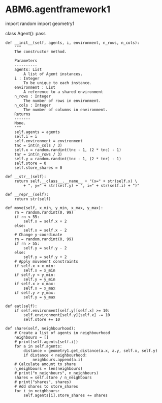 # ABM6.agentframework1
import random
import geometry1

class Agent():
    pass

    def __init__(self, agents, i, environment, n_rows, n_cols):
        """
        The constructor method.

        Parameters
        ----------
        agents: List
            A list of Agent instances.
        i : Integer
            To be unique to each instance.
        environment : List
            A reference to a shared environment
        n_rows : Integer
            The number of rows in environment.
        n_cols : Integer
            The number of columns in environment.
        Returns
        -------
        None.
        """
        self.agents = agents
        self.i = i
        self.environment = environment
        tnc = int(n_cols / 3)
        self.x = random.randint(tnc - 1, (2 * tnc) - 1)
        tnr = int(n_rows / 3)
        self.y = random.randint(tnc - 1, (2 * tnr) - 1)
        self.store = 0
        self.store_shares = 0
    
    def __str__(self):
        return self.__class__.__name__ + "(x=" + str(self.x) \
            + ", y=" + str(self.y) + ", i=" + str(self.i) + ")"
    
    def __repr__(self):
        return str(self)
    
    def move(self, x_min, y_min, x_max, y_max):
        rn = random.randint(0, 99)
        if rn < 55:
            self.x = self.x + 2
        else:
            self.x = self.x - 2
        # Change y-coordinate
        rn = random.randint(0, 99)
        if rn > 55:
            self.y = self.y - 2
        else:
            self.y = self.y + 2
        # Apply movement constraints
        if self.x < x_min:
            self.x = x_min
        if self.y < y_min:
            self.y = y_min
        if self.x > x_max:
            self.x = x_max
        if self.y > y_max:
            self.y = y_max
    
    def eat(self):
        if self.environment[self.y][self.x] >= 10:
            self.environment[self.y][self.x] -= 10
            self.store += 10
    
    def share(self, neighbourhood):
        # Create a list of agents in neighbourhood
        neighbours = []
        # print(self.agents[self.i])
        for a in self.agents:
            distance = geometry1.get_distance(a.x, a.y, self.x, self.y)
            if distance < neighbourhood:
                neighbours.append(a.i)
        # Calculate amount to share
        n_neighbours = len(neighbours)
        # print("n_neighbours", n_neighbours)
        shares = self.store / n_neighbours
        # print("shares", shares)
        # Add shares to store_shares
        for i in neighbours:
            self.agents[i].store_shares += shares
